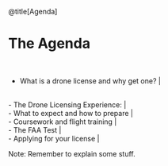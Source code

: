 <div class="slide-bg-style-left"></div><div class="slide-bg-style-right"></div>

@title[Agenda]

# The Agenda

<br>

- What is a drone license and why get one? |
<br>
- The Drone Licensing Experience:          |
<br>
  - What to expect and how to prepare      |
<br>
  - Coursework and flight training         |
<br>
  - The FAA Test                           |
<br>
  - Applying for your license              |


Note:
Remember to explain some stuff.
